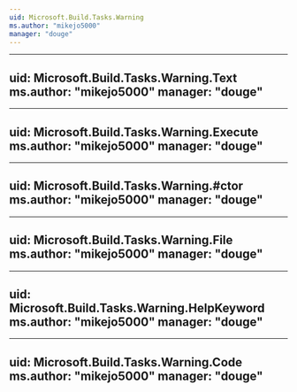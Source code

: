 ```yaml
---
uid: Microsoft.Build.Tasks.Warning
ms.author: "mikejo5000"
manager: "douge"
---
```


---
uid: Microsoft.Build.Tasks.Warning.Text
ms.author: "mikejo5000"
manager: "douge"
---

---
uid: Microsoft.Build.Tasks.Warning.Execute
ms.author: "mikejo5000"
manager: "douge"
---

---
uid: Microsoft.Build.Tasks.Warning.#ctor
ms.author: "mikejo5000"
manager: "douge"
---

---
uid: Microsoft.Build.Tasks.Warning.File
ms.author: "mikejo5000"
manager: "douge"
---

---
uid: Microsoft.Build.Tasks.Warning.HelpKeyword
ms.author: "mikejo5000"
manager: "douge"
---

---
uid: Microsoft.Build.Tasks.Warning.Code
ms.author: "mikejo5000"
manager: "douge"
---
